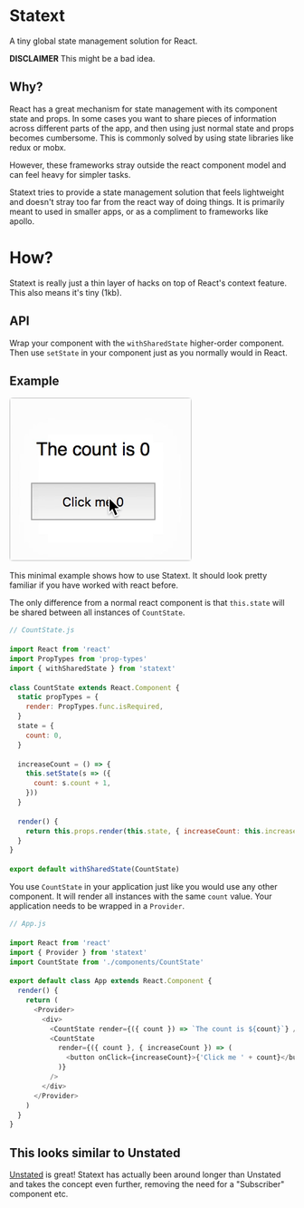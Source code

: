 # Statext

A tiny global state management solution for React.

**DISCLAIMER**
This might be a bad idea.

## Why?
React has a great mechanism for state management with its component state and props. In some cases you want to share pieces of information across different parts of the app, and then using just normal state and props becomes cumbersome. This is commonly solved by using state libraries like redux or mobx. 

However, these frameworks stray outside the react component model and can feel heavy for simpler tasks.

Statext tries to provide a state management solution that feels lightweight and doesn't stray too far from the react way of doing things. It is primarily meant to used in smaller apps, or as a compliment to frameworks like apollo. 

# How?
Statext is really just a thin layer of hacks on top of React's context feature. This also means it's tiny (1kb).

## API
Wrap your component with the `withSharedState` higher-order component. Then use `setState` in your component just as you normally would in React. 

## Example

![Counter example](./example.gif)

This minimal example shows how to use Statext. It should look pretty familiar if you have worked with react before. 

The only difference from a normal react component is that `this.state` will be shared between all instances of `CountState`.

```js
// CountState.js

import React from 'react'
import PropTypes from 'prop-types'
import { withSharedState } from 'statext'

class CountState extends React.Component {
  static propTypes = {
    render: PropTypes.func.isRequired,
  }
  state = {
    count: 0,
  }

  increaseCount = () => {
    this.setState(s => ({
      count: s.count + 1,
    }))
  }

  render() {
    return this.props.render(this.state, { increaseCount: this.increaseCount })
  }
}

export default withSharedState(CountState)
```

You use `CountState` in your application just like you would use any other component. It will render all instances with the same `count` value. Your application needs to be wrapped in a `Provider`.

```js
// App.js

import React from 'react'
import { Provider } from 'statext'
import CountState from './components/CountState'

export default class App extends React.Component {
  render() {
    return (
      <Provider>
        <div>
          <CountState render={({ count }) => `The count is ${count}`} />
          <CountState
            render={({ count }, { increaseCount }) => (
              <button onClick={increaseCount}>{'Click me ' + count}</button>
            )}
          />
        </div>
      </Provider>
    )
  }
}
```

## This looks similar to Unstated
[Unstated](https://github.com/jamiebuilds/unstated) is great! Statext has actually been around longer than Unstated and takes the concept even further, removing the need for a "Subscriber" component etc.